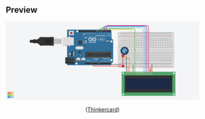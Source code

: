 ## Preview
![Preview](lcd.png)
<div align=center>
    (<a href="https://www.tinkercad.com/things/bfBDXJXD5bZ-mighty-hango/editel?sharecode=wrPsGvcKa1p64l5fGjsBDX0rC7FNguuPS5jwemvKHS8">Thinkercard</a>)
</div>
